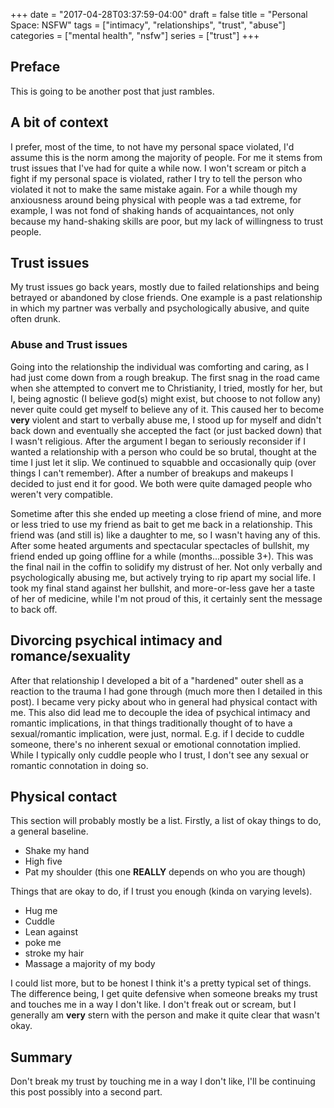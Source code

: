 +++
date = "2017-04-28T03:37:59-04:00"
draft = false
title = "Personal Space: NSFW"
tags = ["intimacy", "relationships", "trust", "abuse"]
categories = ["mental health", "nsfw"]
series = ["trust"]
+++

## Preface

This is going to be another post that just rambles.

## A bit of context

I prefer, most of the time, to not have my personal space violated, I'd assume
this is the norm among the majority of people. For me it stems from trust issues
that I've had for quite a while now. I won't scream or pitch a fight if my
personal space is violated, rather I try to tell the person who violated it not
to make the same mistake again. For a while though my anxiousness around being
physical with people was a tad extreme, for example, I was not fond of shaking
hands of acquaintances, not only because my hand-shaking skills are poor, but
my lack of willingness to trust people.

## Trust issues

My trust issues go back years, mostly due to failed relationships and being
betrayed or abandoned by close friends. One example is a past relationship in
which my partner was verbally and psychologically abusive, and quite often
drunk.

### Abuse and Trust issues

Going into the relationship the individual was comforting and caring, as I had
just come down from a rough breakup. The first snag in the road came when she
attempted to convert me to Christianity, I tried, mostly for her, but I, being
agnostic (I believe god(s) might exist, but choose to not follow any) never
quite could get myself to believe any of it. This caused her to become **very**
violent and start to verbally abuse me, I stood up for myself and didn't back
down and eventually she accepted the fact (or just backed down) that I wasn't
religious. After the argument I began to seriously reconsider if I wanted a
relationship with a person who could be so brutal, thought at the time I just
let it slip. We continued to squabble and occasionally quip (over things I can't
remember). After a number of breakups and makeups I decided to just end it for
good. We both were quite damaged people who weren't very compatible.

Sometime after this she ended up meeting a close friend of mine, and more or
less tried to use my friend as bait to get me back in a relationship. This
friend was (and still is) like a daughter to me, so I wasn't having any of this.
After some heated arguments and spectacular spectacles of bullshit, my friend
ended up going offline for a while (months...possible 3+). This was the final
nail in the coffin to solidify my distrust of her. Not only verbally and
psychologically abusing me, but actively trying to rip apart my social life. I
took my final stand against her bullshit, and more-or-less gave her a taste of
her of medicine, while I'm not proud of this, it certainly sent the message to
back off.

## Divorcing psychical intimacy and romance/sexuality

After that relationship I developed a bit of a "hardened" outer shell as a
reaction to the trauma I had gone through (much more then I detailed in this
post). I became very picky about who in general had physical contact with me.
This also did lead me to decouple the idea of psychical intimacy and romantic
implications, in that things traditionally thought of to have a sexual/romantic
implication, were just, normal. E.g. if I decide to cuddle someone, there's no
inherent sexual or emotional connotation implied. While I typically only cuddle
people who I trust, I don't see any sexual or romantic connotation in doing so.

## Physical contact

This section will probably mostly be a list. Firstly, a list of okay things to
do, a general baseline.


- Shake my hand
- High five
- Pat my shoulder (this one **REALLY** depends on who you are though)

Things that are okay to do, if I trust you enough (kinda on varying levels).


- Hug me
- Cuddle
- Lean against
- poke me
- stroke my hair
- Massage a majority of my body

I could list more, but to be honest I think it's a pretty typical set of things.
The difference being, I get quite defensive when someone breaks my trust and
touches me in a way I don't like. I don't freak out or scream, but I generally
am **very** stern with the person and make it quite clear that wasn't okay.

## Summary

Don't break my trust by touching me in a way I don't like, I'll be continuing
this post possibly into a second part.


